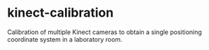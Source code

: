 # kinect-calibration
Calibration of multiple Kinect cameras to obtain a single positioning coordinate system in a laboratory room.
